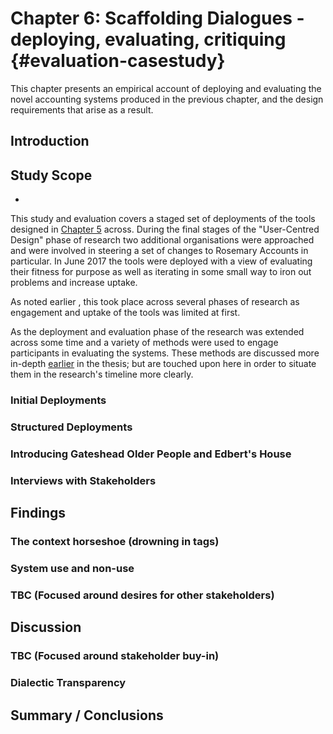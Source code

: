 Chapter 6: Scaffolding Dialogues - deploying, evaluating, critiquing {#evaluation-casestudy}
=========================================================================
This chapter presents an empirical account of deploying and evaluating the novel accounting systems produced in the previous chapter, and the design requirements that arise as a result.

Introduction
-----------------


Study Scope
-----------------
+



This study and evaluation covers a staged set of deployments of the tools designed in [Chapter 5](#design-casestudy) across. During the final stages of the "User-Centred Design" phase of research two additional organisations were approached and were involved in steering a set of changes to Rosemary Accounts in particular. In June 2017 the tools were deployed with a view of evaluating their fitness for purpose as well as iterating in some small way to iron out problems and increase uptake.

As noted earlier , this took place across several phases of research as engagement and uptake of the tools was limited at first.

As the deployment and evaluation phase of the research was extended across some time and a variety of methods were used to engage participants in evaluating the systems. These methods are discussed more in-depth [earlier](#methodology-methods) in the thesis; but are touched upon here in order to situate them in the research's timeline more clearly.

### Initial Deployments

### Structured Deployments

### Introducing Gateshead Older People and Edbert's House

### Interviews with Stakeholders


Findings
-----------------

### The context horseshoe (drowning in tags)

### System use and non-use

### TBC (Focused around desires for other stakeholders)


Discussion
-----------------

### TBC (Focused around stakeholder buy-in)

### Dialectic Transparency

Summary / Conclusions
----------------------------------
